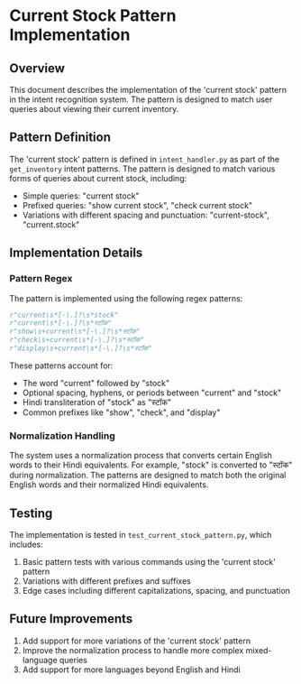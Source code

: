 # Current Stock Pattern Implementation

## Overview

This document describes the implementation of the 'current stock' pattern in the intent recognition system. The pattern is designed to match user queries about viewing their current inventory.

## Pattern Definition

The 'current stock' pattern is defined in `intent_handler.py` as part of the `get_inventory` intent patterns. The pattern is designed to match various forms of queries about current stock, including:

- Simple queries: "current stock"
- Prefixed queries: "show current stock", "check current stock"
- Variations with different spacing and punctuation: "current-stock", "current.stock"

## Implementation Details

### Pattern Regex

The pattern is implemented using the following regex patterns:

```python
r"current\s*[-\.]?\s*stock"
r"current\s*[-\.]?\s*स्टॉक"
r"show\s+current\s*[-\.]?\s*स्टॉक"
r"check\s+current\s*[-\.]?\s*स्टॉक"
r"display\s+current\s*[-\.]?\s*स्टॉक"
```

These patterns account for:
- The word "current" followed by "stock"
- Optional spacing, hyphens, or periods between "current" and "stock"
- Hindi transliteration of "stock" as "स्टॉक"
- Common prefixes like "show", "check", and "display"

### Normalization Handling

The system uses a normalization process that converts certain English words to their Hindi equivalents. For example, "stock" is converted to "स्टॉक" during normalization. The patterns are designed to match both the original English words and their normalized Hindi equivalents.

## Testing

The implementation is tested in `test_current_stock_pattern.py`, which includes:

1. Basic pattern tests with various commands using the 'current stock' pattern
2. Variations with different prefixes and suffixes
3. Edge cases including different capitalizations, spacing, and punctuation

## Future Improvements

1. Add support for more variations of the 'current stock' pattern
2. Improve the normalization process to handle more complex mixed-language queries
3. Add support for more languages beyond English and Hindi